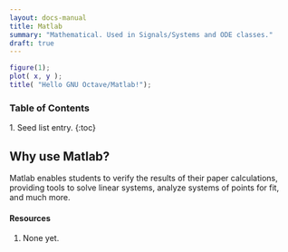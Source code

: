 ```yaml
---
layout: docs-manual
title: Matlab
summary: "Mathematical. Used in Signals/Systems and ODE classes."
draft: true
---
```


```m
figure(1);
plot( x, y );
title( "Hello GNU Octave/Matlab!");
```

<h3>Table of Contents</h3>
1. Seed list entry.
{:toc}

## Why use Matlab?

Matlab enables students to verify the results of their paper calculations, providing tools to solve linear systems, analyze systems of points for fit, and much more.

#### Resources

1. None yet.
